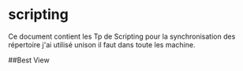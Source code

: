 # scripting

Ce document contient les Tp de Scripting pour la synchronisation des répertoire j'ai utilisé unison il faut dans toute les machine.

##Best View
